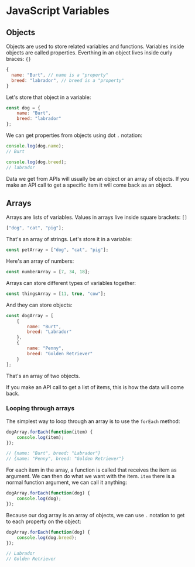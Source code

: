 # JavaScript Variables

## Objects

Objects are used to store related variables and functions. Variables inside objects are called properties. Everthing in an object lives inside curly braces: `{}`

```js
{
  name: "Burt", // name is a "property"
  breed: "labrador", // breed is a "property"
}
```

Let's store that object in a variable:

```js
const dog = {
    name: "Burt",
    breed: "labrador"
};
```

We can get properties from objects using dot `.` notation:

```js
console.log(dog.name);
// Burt

console.log(dog.breed);
// labrador
```

Data we get from APIs will usually be an object or an array of objects. If you make an API call to get a specific item it will come back as an object.

## Arrays

Arrays are lists of variables. Values in arrays live inside square brackets: `[]`

```js
["dog", "cat", "pig"];
```

That's an array of strings. Let's store it in a variable:

```js
const petArray = ["dog", "cat", "pig"];
```

Here's an array of numbers:

```js
const numberArray = [7, 34, 18];
```

Arrays can store different types of variables together:

```js
const thingsArray = [11, true, "cow"];
```

And they can store objects:

```js
const dogArray = [
    {
        name: "Burt",
        breed: "Labrador"
    },
    {
        name: "Penny",
        breed: "Golden Retriever"
    }
];
```

That's an array of two objects.

If you make an API call to get a list of items, this is how the data will come back.

### Looping through arrays

The simplest way to loop through an array is to use the `forEach` method:

```js
dogArray.forEach(function(item) {
    console.log(item);
});

// {name: "Burt", breed: "Labrador"}
// {name: "Penny", breed: "Golden Retriever"}
```

For each item in the array, a function is called that receives the item as argument. We can then do what we want with the item. `item` there is a normal function argument, we can call it anything:

```js
dogArray.forEach(function(dog) {
    console.log(dog);
});
```

Because our dog array is an array of objects, we can use `.` notation to get to each property on the object:

```js
dogArray.forEach(function(dog) {
    console.log(dog.breed);
});

// Labrador
// Golden Retriever
```
